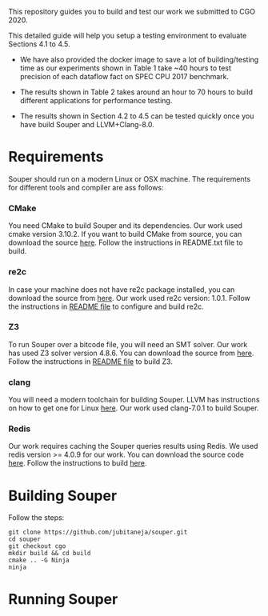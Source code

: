 This repository guides you to build and test
our work we submitted to CGO 2020.

This detailed guide will help you setup a
testing environment to evaluate Sections 4.1
to 4.5.

- We have also provided the docker image to
save a lot of building/testing time as our
experiments shown in Table 1 take ~40 hours
to test precision of each dataflow fact
on SPEC CPU 2017 benchmark.

- The results shown in Table 2 takes around
an hour to 70 hours to build different
applications for performance testing.

- The results shown in Section 4.2 to 4.5
can be tested quickly once you have
build Souper and LLVM+Clang-8.0.

# Requirements

Souper should run on a modern Linux or OSX machine.
The requirements for different tools and compiler
are ass follows:

### CMake
  You need CMake to build Souper and its dependencies. Our work
  used cmake version 3.10.2. If you want to build CMake
  from source, you can download the source [here](https://cmake.org/download/).
  Follow the instructions in README.txt file to build.

### re2c
  In case your machine does not have re2c package
  installed, you can download the source from
  [here](https://github.com/skvadrik/re2c/releases/tag/1.0.1).
  Our work used re2c version: 1.0.1.
  Follow the instructions in [README file](https://github.com/skvadrik/re2c#build)
  to configure and build re2c.


### Z3
  To run Souper over a bitcode file, you will need an SMT
  solver. Our work has used Z3 solver version 4.8.6. 
  You can download the source from
  [here](https://github.com/Z3Prover/z3/releases/tag/z3-4.8.6).
  Follow the instructions in
  [README file](https://github.com/Z3Prover/z3#building-z3-using-make-and-gccclang)
  to build Z3.

### clang
  You will need a modern toolchain for building Souper. LLVM
  has instructions on how to get one for Linux
  [here](http://llvm.org/docs/GettingStarted.html#getting-a-modern-host-c-toolchain).
  Our work used clang-7.0.1 to build Souper.

### Redis
  Our work requires caching the Souper queries results using Redis.
  We used redis version >= 4.0.9 for our work. You can download
  the source code [here](https://redis.io/download). Follow the
  instructions to build [here](https://redis.io/download#installation). 

# Building Souper

Follow the steps:

```
git clone https://github.com/jubitaneja/souper.git
cd souper
git checkout cgo
mkdir build && cd build
cmake .. -G Ninja
ninja
```

# Running Souper
